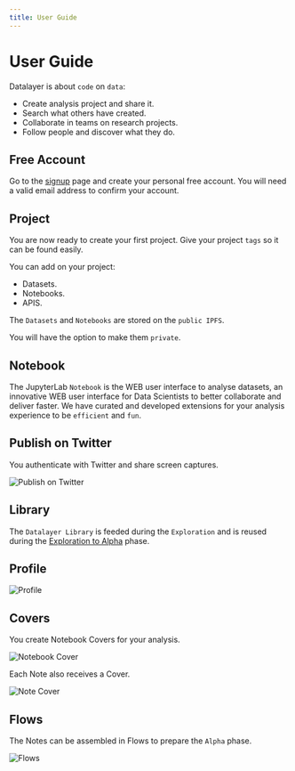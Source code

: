 ```yaml
---
title: User Guide
---
```


# User Guide

Datalayer is about `code` on `data`:

+ Create analysis project and share it.
+ Search what others have created.
+ Collaborate in teams on research projects.
+ Follow people and discover what they do.

## Free Account

Go to the [signup](https://datalayer.io/join) page and create your personal free account. You will need a valid email address to confirm your account.

## Project

You are now ready to create your first project. Give your project `tags` so it can be found easily.

You can add on your project:

+ Datasets.
+ Notebooks.
+ APIS.

The `Datasets` and `Notebooks` are stored on the `public IPFS`.

You will have the option to make them `private`.

## Notebook

The JupyterLab `Notebook` is the WEB user interface to analyse datasets, an innovative WEB user interface for Data Scientists to better collaborate and deliver faster. We have curated and developed extensions for your analysis experience to be `efficient` and `fun`.

## Publish on Twitter

You authenticate with Twitter and share screen captures.

![Publish on Twitter](/_images/notebook/twitter/twitter.gif "Publish on Twitter")

## Library

The `Datalayer Library` is feeded during the `Exploration` and is reused during the [Exploration to Alpha](/about/why/exploration-to-alpha.md) phase.

## Profile

![Profile](/_images/gallery/g2/profile-twitter.png "Profile")

## Covers

You create Notebook Covers for your analysis.

![Notebook Cover](/_images/gallery/g2/notebook-cover.png "Notebook Cover")

Each Note also receives a Cover.

![Note Cover](/_images/gallery/g2/note-cover.png "Notebook Cover")

## Flows

The Notes can be assembled in Flows to prepare the `Alpha` phase.

![Flows](/_images/gallery/g1/flows.png "Flows")
